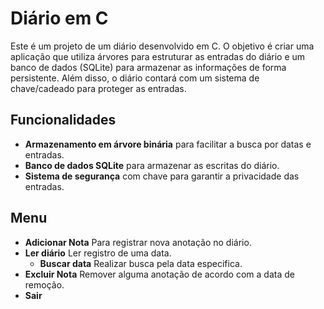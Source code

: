 # Diário em C

Este é um projeto de um diário desenvolvido em C. O objetivo é criar uma aplicação que utiliza árvores para estruturar as entradas do diário e um banco de dados (SQLite) para armazenar as informações de forma persistente. Além disso, o diário contará com um sistema de chave/cadeado para proteger as entradas.

## Funcionalidades

- **Armazenamento em árvore binária** para facilitar a busca por datas e entradas.
- **Banco de dados SQLite** para armazenar as escritas do diário.
- **Sistema de segurança** com chave para garantir a privacidade das entradas.

## Menu

- **Adicionar Nota** Para registrar nova anotação no diário.
- **Ler diário** Ler registro de uma data.
  - **Buscar data** Realizar busca pela data especifica.
- **Excluir Nota** Remover alguma anotação de acordo com a data de remoção.
- **Sair**
